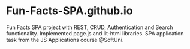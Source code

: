 # Fun-Facts-SPA.github.io
Fun Facts SPA project with REST, CRUD, Authentication and Search functionality. Implemented page.js and lit-html libraries. SPA application task from the JS Applications course @SoftUni.
